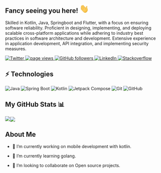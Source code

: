 ## Fancy seeing you here! <img src="https://raw.githubusercontent.com/jumapaul/jumapaul/master/wave.gif" width="30px">

Skilled in Kotlin, Java, Springboot and Flutter, with a focus on ensuring software reliability. Proficient in designing, implementing, and deploying scalable cross-platform applications while adhering to industry best practices in software architecture and development. Extensive experience in application development, API integration, and implementing security measures.

<p align="left">
  <a href=" https://twitter.com/PJuma2018?t=pF5PhDxp_Zj516HZ6i8SOw&s=08">
    <img src="https://img.shields.io/twitter/follow/PJuma2018?PJuma2018?color=green&logo=twitter" alt="Twitter" />
  </a>
  <a href="https://github.com/jumapaul/jumapaul">
    <img src="https://visitor-badge.laobi.icu/badge?page_id=jumapaul.jumapaul" alt="page views" />
  </a>
  <a href="https://github.com/jumapaul?tab=followers">
    <img alt="GitHub followers" src="https://img.shields.io/github/followers/jumapaul?color=green&logo=github">
  </a>
  <a href="https://www.linkedin.com/in/paul-juma-115577200/">
    <img alt="LinkedIn" src="https://img.shields.io/badge/LinkedIn-0077B5?logo=linkedin&logoColor=white">
  </a>
  <a href="https://stackoverflow.com/users/18936507/paul-juma">
    <img alt="Stackoverflow" src="https://img.shields.io/badge/Stack_Overflow-FE7A16?logo=stack-overflow&logoColor=white">
  </a>
</p>


## ⚡ Technologies

![Java](https://img.shields.io/badge/-java-E34A86?style=flat-square&logo=java)
![Spring Boot](https://img.shields.io/badge/-springboot-000000?style=flat-square&logo=springboot)
![Kotlin](https://img.shields.io/badge/-Kotlin-430098?style=flat-square&logo=kotlin)
![Jetpack Compose](https://img.shields.io/badge/Jetpack%20compose%20-compose-blue)
![Git](https://img.shields.io/badge/-Git-black?style=flat-square&logo=git)
![GitHub](https://img.shields.io/badge/-GitHub-181717?style=flat-square&logo=github)

## My GitHub Stats 📊
<a href="https://github.com/anuraghazra/github-readme-stats">
<img align="left" src="https://github-readme-stats.vercel.app/api?username=jumapaul&count_private=true&show_icons=true" />
</a>
<a href="https://github.com/anuraghazra/convoychat">
<img align="center" src="https://github-readme-stats.vercel.app/api/top-langs/?username=jumapaul" />
</a>

<br>

<h2> About Me</h2>

- 🔭 I’m currently working on mobile development with kotlin.

- 🌱 I’m currently learning golang.

- 👯 I’m looking to collaborate on Open source projects.
